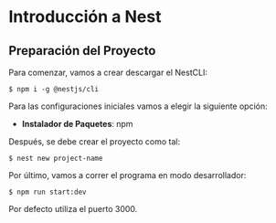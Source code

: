 # Introducción a Nest

## Preparación del Proyecto
 
Para comenzar, vamos a crear descargar el NestCLI:

```
$ npm i -g @nestjs/cli
```

Para las configuraciones iniciales vamos a elegir la siguiente opción:
- **Instalador de Paquetes**: npm

Después, se debe crear el proyecto como tal:

```
$ nest new project-name
```

Por último, vamos a correr el programa en modo desarrollador:

```
$ npm run start:dev
```

Por defecto utiliza el puerto 3000.